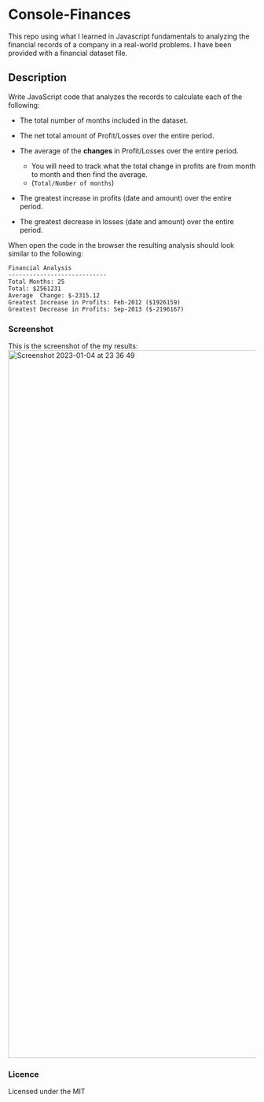 # Console-Finances
This repo using what I learned in Javascript fundamentals to analyzing the financial records of a company in a real-world problems. I have been provided with a financial dataset file.
## Description
Write JavaScript code that analyzes the records to calculate each of the following:

* The total number of months included in the dataset.

* The net total amount of Profit/Losses over the entire period.

* The average of the **changes** in Profit/Losses over the entire period.
  * You will need to track what the total change in profits are from month to month and then find the average.
  * (`Total/Number of months`)

* The greatest increase in profits (date and amount) over the entire period.

* The greatest decrease in losses (date and amount) over the entire period.

When open the code in the browser the resulting analysis should look similar to the following:

  ```text
  Financial Analysis
  ----------------------------
  Total Months: 25
  Total: $2561231
  Average  Change: $-2315.12
  Greatest Increase in Profits: Feb-2012 ($1926159)
  Greatest Decrease in Profits: Sep-2013 ($-2196167)
  ```

### Screenshot
This is the screenshot of the my results: 
<img width="1440" alt="Screenshot 2023-01-04 at 23 36 49" src="https://user-images.githubusercontent.com/70776430/210672292-78756226-a63c-4a30-b420-ea7ce5f7ff3f.png">


### Licence
Licensed under the MIT